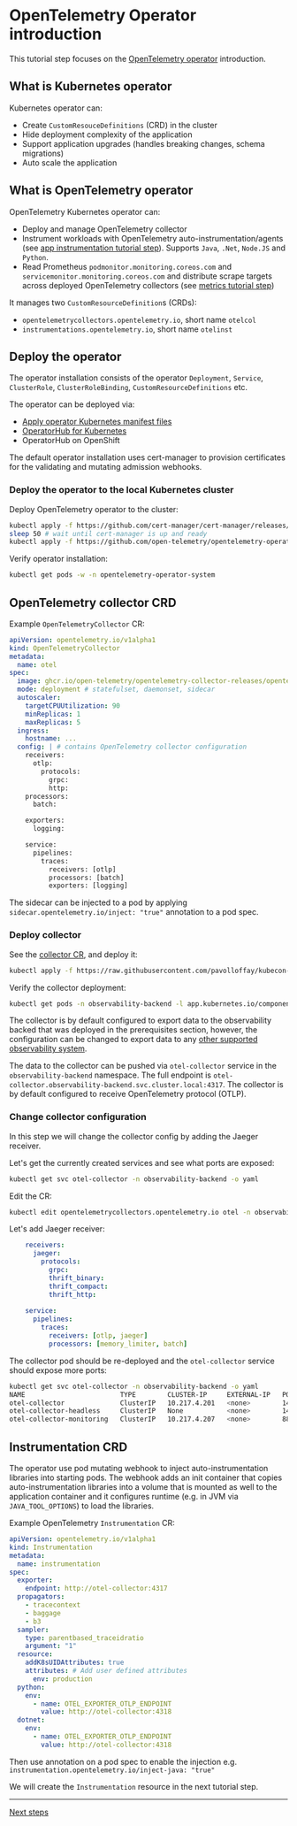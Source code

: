 # OpenTelemetry Operator introduction

This tutorial step focuses on the [OpenTelemetry operator](https://github.com/open-telemetry/opentelemetry-operator) introduction.

## What is Kubernetes operator

Kubernetes operator can:
* Create `CustomResouceDefinitions` (CRD) in the cluster
* Hide deployment complexity of the application
* Support application upgrades (handles breaking changes, schema migrations)
* Auto scale the application

## What is OpenTelemetry operator

OpenTelemetry Kubernetes operator can:
* Deploy and manage OpenTelemetry collector
* Instrument workloads with OpenTelemetry auto-instrumentation/agents (see [app instrumentation tutorial step](./03-app-instrumentation.md)). Supports `Java`, `.Net`, `Node.JS` and `Python`.
* Read Prometheus `podmonitor.monitoring.coreos.com` and `servicemonitor.monitoring.coreos.com` and distribute scrape targets across deployed OpenTelemetry collectors (see [metrics tutorial step](./04-metrics.md))

It manages two `CustomResourceDefinition`s (CRDs):
* `opentelemetrycollectors.opentelemetry.io`, short name `otelcol`
* `instrumentations.opentelemetry.io`, short name `otelinst`

## Deploy the operator

The operator installation consists of the operator `Deployment`, `Service`, `ClusterRole`, `ClusterRoleBinding`, `CustomResourceDefinitions` etc.

The operator can be deployed via:
* [Apply operator Kubernetes manifest files](https://github.com/open-telemetry/opentelemetry-operator/releases)
* [OperatorHub for Kubernetes](https://operatorhub.io/operator/opentelemetry-operator)
* OperatorHub on OpenShift

The default operator installation uses cert-manager to provision certificates for the validating and mutating admission webhooks.

### Deploy the operator to the local Kubernetes cluster

Deploy OpenTelemetry operator to the cluster:

```bash
kubectl apply -f https://github.com/cert-manager/cert-manager/releases/download/v1.11.0/cert-manager.yaml
sleep 50 # wait until cert-manager is up and ready
kubectl apply -f https://github.com/open-telemetry/opentelemetry-operator/releases/download/v0.74.0/opentelemetry-operator.yaml
```

Verify operator installation:

```bash
kubectl get pods -w -n opentelemetry-operator-system
```

## OpenTelemetry collector CRD

Example `OpenTelemetryCollector` CR:

```yaml
apiVersion: opentelemetry.io/v1alpha1
kind: OpenTelemetryCollector
metadata:
  name: otel
spec:
  image: ghcr.io/open-telemetry/opentelemetry-collector-releases/opentelemetry-collector-contrib:0.74.0
  mode: deployment # statefulset, daemonset, sidecar
  autoscaler:
    targetCPUUtilization: 90
    minReplicas: 1
    maxReplicas: 5
  ingress:
    hostname: ...
  config: | # contains OpenTelemetry collector configuration
    receivers:
      otlp:
        protocols:
          grpc:
          http:
    processors:
      batch:

    exporters:
      logging:

    service:
      pipelines:
        traces:
          receivers: [otlp]
          processors: [batch]
          exporters: [logging]
```

The sidecar can be injected to a pod by applying `sidecar.opentelemetry.io/inject: "true"` annotation to a pod spec.

### Deploy collector

See the [collector CR](./backend/02-collector.yaml), and deploy it:

```bash
kubectl apply -f https://raw.githubusercontent.com/pavolloffay/kubecon-eu-2023-opentelemetry-kubernetes-tutorial/main/backend/02-collector.yaml
```

Verify the collector deployment:
```bash
kubectl get pods -n observability-backend -l app.kubernetes.io/component=opentelemetry-collector -w 
```

The collector is by default configured to export data to the observability backed that was deployed in the prerequisites section, however, the configuration can be changed to export data to any [other supported observability system](https://github.com/open-telemetry/opentelemetry-collector-contrib/tree/main/exporter).

The data to the collector can be pushed via `otel-collector` service in the `observability-backend` namespace. The full endpoint is `otel-collector.observability-backend.svc.cluster.local:4317`. The collector is by default configured to receive OpenTelemetry protocol (OTLP).

### Change collector configuration

In this step we will change the collector config by adding the Jaeger receiver.

Let's get the currently created services and see what ports are exposed:

```bash
kubectl get svc otel-collector -n observability-backend -o yaml
```

Edit the CR:

```bash
kubectl edit opentelemetrycollectors.opentelemetry.io otel -n observability-backend 
```

Let's add Jaeger receiver:

```yaml
    receivers:
      jaeger:
        protocols:
          grpc:
          thrift_binary:
          thrift_compact:
          thrift_http:
        
    service:
      pipelines:
        traces:
          receivers: [otlp, jaeger]
          processors: [memory_limiter, batch]
```

The collector pod should be re-deployed and the `otel-collector` service should expose more ports:

```bash
kubectl get svc otel-collector -n observability-backend -o yaml
NAME                        TYPE        CLUSTER-IP     EXTERNAL-IP   PORT(S)                                                             AGE
otel-collector              ClusterIP   10.217.4.201   <none>        14250/TCP,6832/UDP,6831/UDP,14268/TCP,4317/TCP,4318/TCP,55681/TCP   5m15s
otel-collector-headless     ClusterIP   None           <none>        14250/TCP,6832/UDP,6831/UDP,14268/TCP,4317/TCP,4318/TCP,55681/TCP   5m15s
otel-collector-monitoring   ClusterIP   10.217.4.207   <none>        8888/TCP  
```

## Instrumentation CRD

The operator use pod mutating webhook to inject auto-instrumentation libraries into starting pods.
The webhook adds an init container that copies auto-instrumentation libraries into a volume that is mounted as well to the application container and
it configures runtime (e.g. in JVM via `JAVA_TOOL_OPTIONS`) to load the libraries.


Example OpenTelemetry `Instrumentation` CR:

```yaml
apiVersion: opentelemetry.io/v1alpha1
kind: Instrumentation
metadata:
  name: instrumentation
spec:
  exporter:
    endpoint: http://otel-collector:4317
  propagators:
    - tracecontext
    - baggage
    - b3
  sampler:
    type: parentbased_traceidratio
    argument: "1"
  resource:
    addK8sUIDAttributes: true
    attributes: # Add user defined attributes
      env: production
  python:
    env:
      - name: OTEL_EXPORTER_OTLP_ENDPOINT
        value: http://otel-collector:4318
  dotnet:
    env:
      - name: OTEL_EXPORTER_OTLP_ENDPOINT
        value: http://otel-collector:4318
```

Then use annotation on a pod spec to enable the injection e.g. `instrumentation.opentelemetry.io/inject-java: "true"`

We will create the `Instrumentation` resource in the next tutorial step.

---
[Next steps](./03-app-instrumentation.md)
